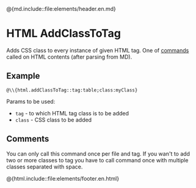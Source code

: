 @{md.include::file:elements/header.en.md}

# HTML AddClassToTag

Adds CSS class to every instance of given HTML tag. One of [commands](en-commands.!) called on HTML contents (after parsing from MD).

## Example

```
@\\{html.addClassToTag::tag:table;class:myClass}
```

Params to be used:
  - `tag` - to which HTML tag class is to be added
  - `class` - CSS class to be added

## Comments

You can only call this command once per file and tag. If you wan't to add two or more classes to tag you have to call command once with multiple classes separated with space.

@{html.include::file:elements/footer.en.html}
